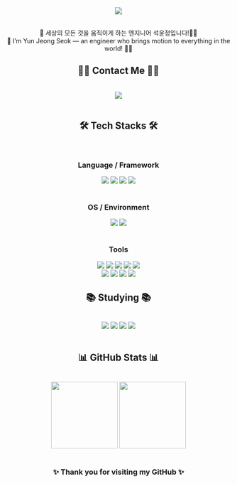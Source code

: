 <div align= "center">
    <img src="https://capsule-render.vercel.app/api?type=waving&color=bcd4e6&height=120&text=YunJeong's%20GitHub&animation=&fontColor=000000&fontSize=50" />
  </div>

<br>

<p align="center">
🤖 세상의 모든 것을 움직이게 하는 엔지니어 석윤정입니다!🏃‍♀️
<br>
🤖 I’m Yun Jeong Seok — an engineer who brings motion to everything in the world! 🏃‍♀️
</p>

<!-- 🧑‍💻 Contact -->
<div align="center">
  <h2>🧑‍💻 Contact Me 🧑‍💻</h2>
  <br>
  <a href="mailto:amlcnjeong00@gmail.com">
    <img src="https://img.shields.io/badge/amlcnjeong00@gmail.com-EA4335?style=flat-square&logo=Gmail&logoColor=white">
  </a>
</div>

<br>

<!-- 🛠️ Tech Stacks -->
<div align="center">
  <h2>🛠️ Tech Stacks 🛠️</h2>
  <br>

  <!-- 💻 Language / Framework -->
  <h3>Language / Framework</h3>
  <img src="https://img.shields.io/badge/C-A8B9CC?style=flat-square&logo=C&logoColor=white">
  <img src="https://img.shields.io/badge/Python-3776AB?style=flat-square&logo=Python&logoColor=white">
  <img src="https://img.shields.io/badge/PyTorch-EE4C2C?style=flat-square&logo=PyTorch&logoColor=white">
  <img src="https://img.shields.io/badge/Tensorflow-FF6F00?style=flat-square&logo=Tensorflow&logoColor=white">
  <br><br>

  <!-- 🧩 OS / Environment -->
  <h3>OS / Environment</h3>
  <img src="https://img.shields.io/badge/Linux-FCC624?style=flat-square&logo=Linux&logoColor=white">
  <img src="https://img.shields.io/badge/Docker-2496ED?style=flat-square&logo=Docker&logoColor=white">
  <br><br>

  <!-- 🧰 Tools -->
  <h3>Tools</h3>
  <img src="https://img.shields.io/badge/Matlab-0076a8?style=flat-square&logo=Matlab&logoColor=white">
  <img src="https://img.shields.io/badge/Git-F05032?style=flat-square&logo=Git&logoColor=white">
  <img src="https://img.shields.io/badge/Github-181717?style=flat-square&logo=Github&logoColor=white">
  <img src="https://img.shields.io/badge/Figma-F24E1E?style=flat-square&logo=Figma&logoColor=white">
  <img src="https://img.shields.io/badge/Notion-000000?style=flat-square&logo=Notion&logoColor=white">
  <br>
  <img src="https://img.shields.io/badge/KiCad-314CB6?style=flat-square&logo=KiCad&logoColor=white">
  <img src="https://img.shields.io/badge/Altium%20Designer-A5915F?style=flat-square&logo=Altium%20Designer&logoColor=white">
  <img src="https://img.shields.io/badge/Autodesk%20Inventor-0696D7?style=flat-square&logo=Autodesk&logoColor=white">
  <img src="https://img.shields.io/badge/Fusion%20360-FF6C00?style=flat-square&logo=Autodesk&logoColor=white">
</div>



<!-- 📚 Studying -->
<div align="center">
  <h2>📚 Studying 📚</h2>
  <br>
  <img src="https://img.shields.io/badge/C-A8B9CC?style=flat-square&logo=C&logoColor=white">
  <img src="https://img.shields.io/badge/Node.js-339933?style=flat-square&logo=Node.js&logoColor=white">
  <img src="https://img.shields.io/badge/React-61DAFB?style=flat-square&logo=React&logoColor=white">
  <img src="https://img.shields.io/badge/Vue.js-4FC08D?style=flat-square&logo=Vue.js&logoColor=white">
</div>

<br>

<!-- 📊 GitHub Stats -->
<div align="center">
  <h2>📊 GitHub Stats 📊</h2>
  <br>
  <img src="https://github-readme-stats.vercel.app/api?username=YunJeong00200&show_icons=true&theme=tokyonight" height="150">
  <img src="https://github-readme-stats.vercel.app/api/top-langs/?username=YunJeong00200&layout=compact&theme=tokyonight" height="150">
</div>

<br>



<!-- 💬 Footer -->
<div align="center">
  <h3>✨ Thank you for visiting my GitHub ✨</h3>
</div>
